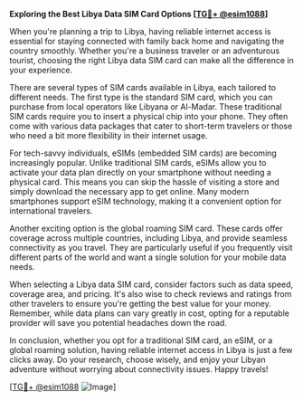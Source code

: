 **Exploring the Best Libya Data SIM Card Options [[TG💪+ @esim1088](https://t.me/s/esim1088)]**

When you're planning a trip to Libya, having reliable internet access is essential for staying connected with family back home and navigating the country smoothly. Whether you're a business traveler or an adventurous tourist, choosing the right Libya data SIM card can make all the difference in your experience.

There are several types of SIM cards available in Libya, each tailored to different needs. The first type is the standard SIM card, which you can purchase from local operators like Libyana or Al-Madar. These traditional SIM cards require you to insert a physical chip into your phone. They often come with various data packages that cater to short-term travelers or those who need a bit more flexibility in their internet usage.

For tech-savvy individuals, eSIMs (embedded SIM cards) are becoming increasingly popular. Unlike traditional SIM cards, eSIMs allow you to activate your data plan directly on your smartphone without needing a physical card. This means you can skip the hassle of visiting a store and simply download the necessary app to get online. Many modern smartphones support eSIM technology, making it a convenient option for international travelers.

Another exciting option is the global roaming SIM card. These cards offer coverage across multiple countries, including Libya, and provide seamless connectivity as you travel. They are particularly useful if you frequently visit different parts of the world and want a single solution for your mobile data needs.

When selecting a Libya data SIM card, consider factors such as data speed, coverage area, and pricing. It's also wise to check reviews and ratings from other travelers to ensure you're getting the best value for your money. Remember, while data plans can vary greatly in cost, opting for a reputable provider will save you potential headaches down the road.

In conclusion, whether you opt for a traditional SIM card, an eSIM, or a global roaming solution, having reliable internet access in Libya is just a few clicks away. Do your research, choose wisely, and enjoy your Libyan adventure without worrying about connectivity issues. Happy travels! 

[[TG💪+ @esim1088](https://t.me/s/esim1088) ![Image](https://i.postimg.cc/Y0z9fWf4/image.png)]